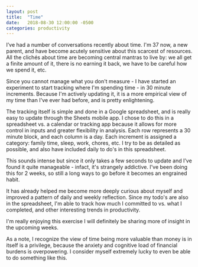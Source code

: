 ```yaml
---
layout: post
title:  "Time"
date:   2018-08-30 12:00:00 -0500
categories: productivity
---
```


I’ve had a number of conversations recently about time. I'm 37 now, a new parent, and have become acutely sensitive about this scarcest of resources. All the clichés about time are becoming central mantras to live by: we all get a finite amount of it, there is no earning it back, we have to be careful how we spend it, etc.

Since you cannot manage what you don't measure - I have started an experiment to start tracking where I'm spending time - in 30 minute increments. Because I'm actively updating it, it is a more empirical view of my time than I've ever had before, and is pretty enlightening.

The tracking itself is simple and done in a Google spreadsheet, and is really easy to update through the Sheets mobile app. I chose to do this in a spreadsheet vs. a calendar or tracking app because it allows for more control in inputs and greater flexibility in analysis. Each row represents a 30 minute block, and each column is a day. Each increment is assigned a category: family time, sleep, work, chores, etc. I try to be as detailed as possible, and also have included daily to do's in this spreadsheet.  

This sounds intense but since it only takes a few seconds to update and I’ve found it quite manageable - infact, it's strangely addictive. I've been doing this for 2 weeks, so still a long ways to go before it becomes an engrained habit.

It has already helped me become more deeply curious about myself and improved a pattern of daily and weekly reflection.  Since my todo's are also in the spreadsheet, I'm able to track how much I committed to vs. what I completed, and other interesting trends in productivity.  

I'm really enjoying this exercise I will definitely be sharing more of insight in the upcoming weeks. 

As a note, I recognize the view of time being more valuable than money is in itself is a privilege, because the anxiety and cognitive load of financial burdens is overpowering. I consider myself extremely lucky to even be able to do something like this.